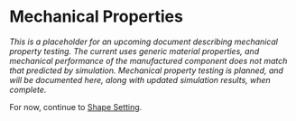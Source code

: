 # Mechanical Properties

_This is a placeholder for an upcoming document describing mechanical property testing. The current uses generic material properties, and mechanical performance of the manufactured component does not match that predicted by simulation. Mechanical property testing is planned, and will be documented here, along with updated simulation results, when complete._

For now, continue to [Shape Setting](../115-open-frame-shape-set).

